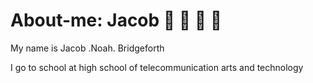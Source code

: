 # About-me: Jacob     🥓 🥩 🍗 🍖 

My name is Jacob .Noah. Bridgeforth

I go to school at high school of telecommunication arts and technology